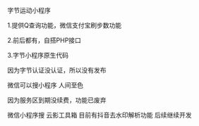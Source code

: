 字节运动小程序

1.提供Q查询功能，微信支付宝刷步数功能

2.前后都有，自搭PHP接口

3.字节小程序原生代码

因为字节认证没认证，所以没有发布

微信可以搜小程序 人间至色

因为服务区到期没续费，功能已废弃

微信小程序搜 云影工具箱 目前有抖音去水印解析功能 后续继续开发
